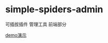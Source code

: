 # simple-spiders-admin
可插拔插件  管理工具    前端部分

[demo演示](https://duiliuliu.github.io/simple-spiders-admin/)



